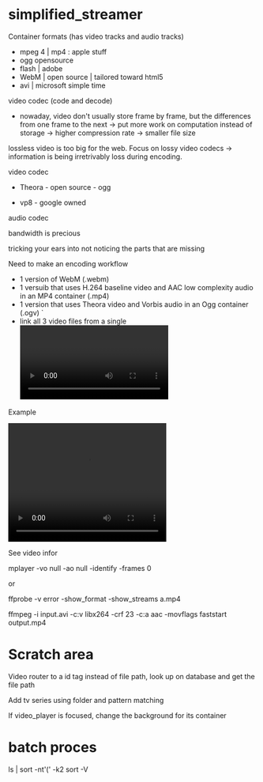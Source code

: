 # simplified_streamer

Container formats (has video tracks and audio tracks)
- mpeg 4 | mp4 : apple stuff
- ogg opensource
- flash | adobe
- WebM | open source | tailored toward html5
- avi | microsoft simple time

video codec (code and decode) 
- nowaday, video don't usually store frame by frame, but the differences from one frame to the next -> put more work on computation instead of storage -> higher compression rate -> smaller file size 

lossless video is too big for the web. Focus on lossy video codecs -> information is being irretrivably loss during encoding. 


video codec
- Theora - open source - ogg 

- vp8 - google owned 

audio codec 

bandwidth is precious

tricking your ears into not noticing the parts that are missing

Need to make an encoding workflow
- 1 version of WebM (.webm)
- 1 versuib that uses H.264 baseline video and AAC low complexity audio in an MP4 container (.mp4)
- 1 version that uses Theora video and Vorbis audio in an Ogg container (.ogv) `
- link all 3 video files from a single <video> element, and fall back to Flash-based video player. 

Example 

<video width="320" height="240" controls>
  <source src="pr6.mp4"  type="video/mp4; codecs=avc1.42E01E,mp4a.40.2">
  <source src="pr6.webm" type="video/webm; codecs=vp8,vorbis">
  <source src="pr6.ogv"  type="video/ogg; codecs=theora,vorbis">
</video>


See video infor 

mplayer -vo null -ao null -identify -frames 0 

or 

ffprobe -v error -show_format -show_streams a.mp4

ffmpeg -i input.avi -c:v libx264 -crf 23 -c:a aac -movflags faststart output.mp4

# Scratch area

Video router to a id tag instead of file path, look up on database and get the file path

Add tv series using folder and pattern matching

If video_player is focused, change the background for its container

# batch proces

ls | sort -nt'(' -k2
sort -V
